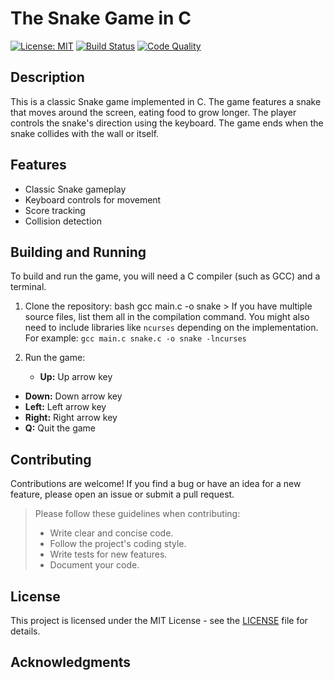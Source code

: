 
# The Snake Game in C

[![License: MIT](https://img.shields.io/badge/License-MIT-yellow.svg)](https://opensource.org/licenses/MIT)
[![Build Status](https://img.shields.io/badge/Build-Passing-brightgreen)](https://example.com/build)
[![Code Quality](https://img.shields.io/badge/Code%20Quality-A-brightgreen)](https://example.com/code-quality)

## Description

This is a classic Snake game implemented in C. The game features a snake that moves around the screen, eating food to grow longer. The player controls the snake's direction using the keyboard. The game ends when the snake collides with the wall or itself.

## Features

*   Classic Snake gameplay
*   Keyboard controls for movement
*   Score tracking
*   Collision detection

## Building and Running

To build and run the game, you will need a C compiler (such as GCC) and a terminal.

1.  Clone the repository:
    bash
    gcc main.c -o snake
        > If you have multiple source files, list them all in the compilation command. You might also need to include libraries like `ncurses` depending on the implementation.  For example: `gcc main.c snake.c -o snake -lncurses`

3.  Run the game:
    *   **Up:** Up arrow key
*   **Down:** Down arrow key
*   **Left:** Left arrow key
*   **Right:** Right arrow key
*   **Q:** Quit the game

## Contributing

Contributions are welcome! If you find a bug or have an idea for a new feature, please open an issue or submit a pull request.

> Please follow these guidelines when contributing:
>
> *   Write clear and concise code.
> *   Follow the project's coding style.
> *   Write tests for new features.
> *   Document your code.

## License

This project is licensed under the MIT License - see the [LICENSE](LICENSE) file for details.

## Acknowledgments

